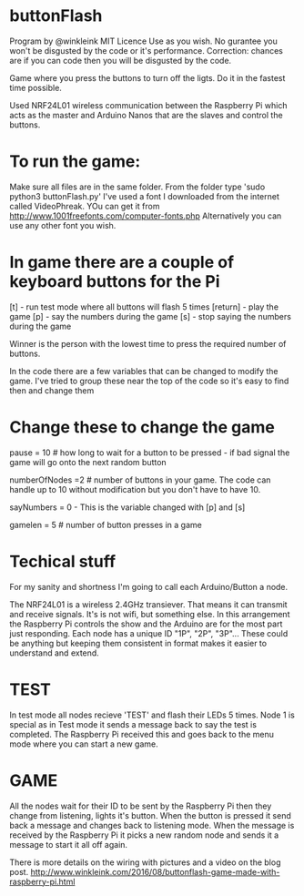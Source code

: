 # buttonFlash
Program by @winkleink
MIT Licence
Use as you wish. No gurantee you won't be disgusted by the code or it's performance.
Correction: chances are if you can code then you will be disgusted by the code.

Game where you press the buttons to turn off the ligts.  Do it in the fastest time possible.

Used NRF24L01 wireless communication between the Raspberry Pi which acts as the master and Arduino Nanos that are the slaves and control the buttons.

# To run the game: 
Make sure all files are in the same folder.
From the folder type 'sudo python3 buttonFlash.py'
I've used a font I downloaded from the internet called VideoPhreak. 
YOu can get it from http://www.1001freefonts.com/computer-fonts.php
Alternatively you can use any other font you wish.

# In game there are a couple of keyboard buttons for the Pi
[t] - run test mode where all buttons will flash 5 times
[return] - play the game
[p] - say the numbers during the game
[s] - stop saying the numbers during the game

Winner is the person with the lowest time to press the required number of buttons.

In the code there are a few variables that can be changed to modify the game.
I've tried to group these near the top of the code so it's easy to find then and change them

# Change these to change the game
pause = 10 # how long to wait for a button to be pressed - if bad signal the game will go onto the next random button 

numberOfNodes =2 # number of buttons in your game.  The code can handle up to 10 without modification but you don't have to have 10.

sayNumbers = 0 - This is the variable changed with [p] and [s]

gamelen = 5 # number of button presses in a game 

# Techical stuff

For my sanity and shortness I'm going to call each Arduino/Button a node.

The NRF24L01 is a wireless 2.4GHz transiever. That means it can transmit and receive signals.  It's is not wifi, but something else.
In this arrangement the Raspberry Pi controls the show and the Arduino are for the most part just responding.
Each node has a unique ID "1P", "2P", "3P"...  These could be anything but keeping them consistent in format makes it easier to understand and extend.

# TEST
In test mode all nodes recieve 'TEST' and flash their LEDs 5 times.
Node 1 is special as in Test mode it sends a message back to say the test is completed.
The Raspberry Pi received this and goes back to the menu mode where you can start a new game.

# GAME
All the nodes wait for their ID to be sent by the Raspberry Pi then they change from listening, lights it's button.
When the button is pressed it send back a message and changes back to listening mode. When the message is received by the Raspberry Pi it picks a new random node and sends it a message to start it all off again. 

There is more details on the wiring with pictures and a video on the blog post.
http://www.winkleink.com/2016/08/buttonflash-game-made-with-raspberry-pi.html


